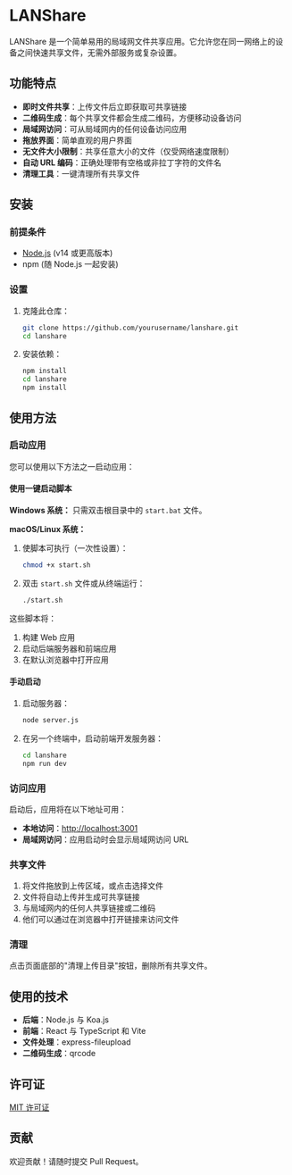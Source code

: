 # LANShare

LANShare 是一个简单易用的局域网文件共享应用。它允许您在同一网络上的设备之间快速共享文件，无需外部服务或复杂设置。

## 功能特点

- **即时文件共享**：上传文件后立即获取可共享链接
- **二维码生成**：每个共享文件都会生成二维码，方便移动设备访问
- **局域网访问**：可从局域网内的任何设备访问应用
- **拖放界面**：简单直观的用户界面
- **无文件大小限制**：共享任意大小的文件（仅受网络速度限制）
- **自动 URL 编码**：正确处理带有空格或非拉丁字符的文件名
- **清理工具**：一键清理所有共享文件


## 安装

### 前提条件

- [Node.js](https://nodejs.org/) (v14 或更高版本)
- npm (随 Node.js 一起安装)

### 设置

1. 克隆此仓库：
   ```bash
   git clone https://github.com/yourusername/lanshare.git
   cd lanshare
   ```

2. 安装依赖：
   ```bash
   npm install
   cd lanshare
   npm install
   ```

## 使用方法

### 启动应用

您可以使用以下方法之一启动应用：

#### 使用一键启动脚本

**Windows 系统：**
只需双击根目录中的 `start.bat` 文件。

**macOS/Linux 系统：**
1. 使脚本可执行（一次性设置）：
   ```bash
   chmod +x start.sh
   ```
2. 双击 `start.sh` 文件或从终端运行：
   ```bash
   ./start.sh
   ```

这些脚本将：
1. 构建 Web 应用
2. 启动后端服务器和前端应用
3. 在默认浏览器中打开应用

#### 手动启动

1. 启动服务器：
   ```bash
   node server.js
   ```

2. 在另一个终端中，启动前端开发服务器：
   ```bash
   cd lanshare
   npm run dev
   ```

### 访问应用

启动后，应用将在以下地址可用：

- **本地访问**：[http://localhost:3001](http://localhost:3001)
- **局域网访问**：应用启动时会显示局域网访问 URL

### 共享文件

1. 将文件拖放到上传区域，或点击选择文件
2. 文件将自动上传并生成可共享链接
3. 与局域网内的任何人共享链接或二维码
4. 他们可以通过在浏览器中打开链接来访问文件

### 清理

点击页面底部的"清理上传目录"按钮，删除所有共享文件。

## 使用的技术

- **后端**：Node.js 与 Koa.js
- **前端**：React 与 TypeScript 和 Vite
- **文件处理**：express-fileupload
- **二维码生成**：qrcode

## 许可证

[MIT 许可证](LICENSE)

## 贡献

欢迎贡献！请随时提交 Pull Request。
